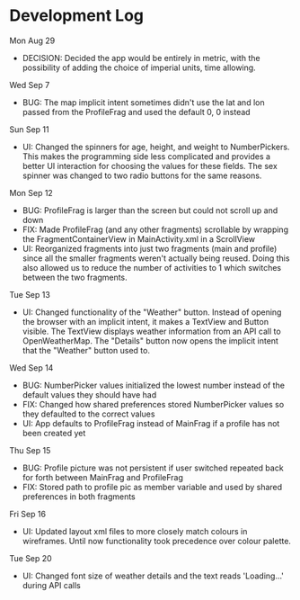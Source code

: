 # Development Log

Mon Aug 29

- DECISION: Decided the app would be entirely in metric, with the possibility of adding the choice of imperial units, time allowing.

Wed Sep 7

- BUG: The map implicit intent sometimes didn't use the lat and lon passed from the ProfileFrag and used the default 0, 0 instead

Sun Sep 11

- UI: Changed the spinners for age, height, and weight to NumberPickers. This makes the programming side less complicated and provides a better UI interaction for choosing the values for these fields. The sex spinner was changed to two radio buttons for the same reasons.

Mon Sep 12

- BUG: ProfileFrag is larger than the screen but could not scroll up and down
- FIX: Made ProfileFrag (and any other fragments) scrollable by wrapping the FragmentContainerView in MainActivity.xml in a ScrollView
- UI: Reorganized fragments into just two fragments (main and profile) since all the smaller fragments weren't actually being reused. Doing this also allowed us to reduce the number of activities to 1 which switches between the two fragments.

Tue Sep 13

- UI: Changed functionality of the "Weather" button. Instead of opening the browser with an implicit intent, it makes a TextView and Button visible. The TextView displays weather information from an API call to OpenWeatherMap. The "Details" button now opens the implicit intent that the "Weather" button used to.

Wed Sep 14

- BUG: NumberPicker values initialized the lowest number instead of the default values they should have had
- FIX: Changed how shared preferences stored NumberPicker values so they defaulted to the correct values
- UI: App defaults to ProfileFrag instead of MainFrag if a profile has not been created yet

Thu Sep 15

- BUG: Profile picture was not persistent if user switched repeated back for forth between MainFrag and ProfileFrag
- FIX: Stored path to profile pic as member variable and used by shared preferences in both fragments

Fri Sep 16

- UI: Updated layout xml files to more closely match colours in wireframes. Until now functionality took precedence over colour palette.

Tue Sep 20

- UI: Changed font size of weather details and the text reads 'Loading...' during API calls
